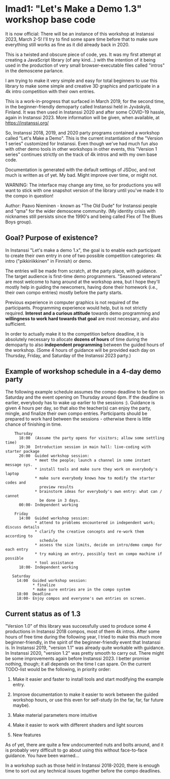 # lmad1: "Let's Make a Demo 1.3" workshop base code

It is now official: There will be an instance of this workshop at Instanssi
2023, March 2-5! I'll try to find some spare time before that to make sure
everything still works as fine as it did already back in 2020.

This is a twisted and obscure piece of code, yes. It was my first
attempt at creating a JavaScript library (of any kind...) with the
intention of it being used in the production of very small
browser-executable files called "intros" in the demoscene parlance.

I am trying to make it very simple and easy for total beginners to
*use* this library to make some simple and creative 3D graphics and
participate in a 4k intro competition with their own entries.

This is a work-in-progress that surfaced in March 2019, for the second
time, in the beginner-friendly demoparty called Instanssi held in
Jyväskylä, Finland. It was then used in Instanssi 2020 and after some COVID-19 hassle, again in Instanssi 2023. More information will be given, when available, at https://instanssi.org/

So, Instanssi 2018, 2019, and 2020 party programs contained a workshop called
"Let's Make a Demo". This is the current instantiation of the "Version 1 series"
customized for Instanssi. Even though we've had much fun also with other demo
tools in other workshops in other events, this "Version 1 series" continues
strictly on the track of 4k intros and with my own base code.

Documentation is generated with the default settings of JSDoc, and not
much is written as of yet. My bad. Might improve over time, or might
not.

WARNING: The interface may change any time, so for productions you
will want to stick with one snapshot version of the library until
you've made it to the compo in question!

Author: Paavo Nieminen - known as "The Old Dude" for Instanssi people
and "qma" for the wider demoscene community. (My identity crisis
with nicknames still persists since the 1990's and being called Flex of
The Blues Boys group).

## Goal? Purpose of existence?

In Instanssi "Let's make a demo 1.x", the goal is to enable each
participant to create their own entry in one of two possible
competition categories: 4k intro ("pikkiriikkinen" in Finnish) or
demo.

The entries will be made from scratch, at the party place, with guidance. The
target audience is first-time demo programmers. "Seasoned veterans" are most
welcome to hang around at the workshop area, but I hope they'll mostly help in
guiding the newcomers, having done their homework (i.e., their own compo
entries) mostly before the party starts.

Previous experience in computer graphics is not required of the
participants. Programming experience would help, but is not strictly
required. **Interest and a curious attitude** towards demo programming
and **willingness to work hard towards that goal** are most necessary,
and also sufficient.

In order to actually make it to the competition before deadline, it is
absolutely necessary to allocate **dozens of hours** of time during
the demoparty to also **independent programming** between the guided hours
of the workshop. (Some 4 hours of guidance will be provided each day on
Thursday, Friday, and Saturday of the Instanssi 2023 party.)

## Example of workshop schedule in a 4-day demo party

The following example schedule assumes the compo deadline to be 6pm on Saturday
and the event opening on Thursday around 6pm. If the deadline is earlier,
everybody has to wake up earlier to the sessions :). Guidance is given 4 hours
per day, so that also the teacher(s) can enjoy the party, mingle, and finalize
their own compo entries. Participants should be prepared to work hard between
the sessions - otherwise there is little chance of finishing in time.

```
    Thursday
      18:00  (Assume the party opens for visitors; allow some settling time)
      19:30  Introduction session in main hall: live-coding with starter package
      20:00  Guided workshop session:
             * meet the people; launch a channel in some instant message sys.
             * install tools and make sure they work on everybody's laptop
             * make sure everybody knows how to modify the starter codes and
               preview results
             * brainstorm ideas for everybody's own entry: what can / cannot
               be done in 3 days.
      00:00- Independent working

    Friday
      14:00  Guided workshop session:
             * attend to problems encountered in independent work; discuss details
             * clarify the creative concepts and re-work them according to
               schedule
             * assess the size limits, decide on intro/demo compo for each entry
             * try making an entry, possibly test on compo machine if possible
             * tool assistance
      18:00- Independent working

   Saturday
     14:00  Guided workshop session:
            * finalize
            * make sure entries are in the compo system
     18:00  Deadline
     18:00- Enjoy compos and everyone's own entries on screen.
```

## Current status as of 1.3

"Version 1.0" of this library was successfully used to produce some 4
productions in Instanssi 2018 compos, most of them 4k intros. After some hours
of free time during the following year, I tried to make this much more
beginner-friendly, in the spirit of the beginner-friendly event that Instanssi
is. In Instanssi 2019, "version 1.1" was already quite workable with guidance.
In Instanssi 2020, "version 1.2" was pretty smooth to carry out. There might be
some improvements again before Instanssi 2023. I better promise nothing, though;
it all depends on the time I can spare. On the current TODO-list would be the
following, in priority order:

1. Make it easier and faster to install tools and start
   modifying the example entry.

2. Improve documentation to make it easier to work between the guided
   workshop hours, or use this even for self-study (in the far, far, far
   future maybe).

3. Make material parameters more intuitive

4. Make it easier to work with different shaders and light sources

5. New features

As of yet, there are quite a few undocumented nuts and bolts around,
and it is probably very difficult to go about using this without
face-to-face guidance. You have been warned...

In a workshop such as those held in Instanssi 2018-2020, there is enough time to
sort out any technical issues together before the compo deadlines.
